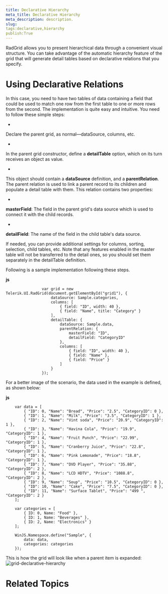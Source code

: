 ```yaml
---
title: Declarative Hierarchy
meta_title: Declarative Hierarchy
meta_description: description.
slug: 
tags:declarative,hierarchy
publish:True
---
```



RadGrid allows you to present hierarchical data through a convenient visual structure. You can take advantage of the automatic hierarchy feature of the grid
				that will generate detail tables based on declarative relations that you specify.
			

# Using Declarative Relations

In this case, you need to have two tables of data containing a field that could be used to match one row from the first table to one or more rows from the
					second. The implementation is quite easy and intuitive. You need to follow these simple steps:
				

* 

Declare the parent grid, as normal—dataSource, columns, etc.

* 

In the parent grid constructor, define a __detailTable__ option, which on its turn receives an object as value.
						

* 

This object should contain a __dataSource__ definition, and a __parentRelation__. The parent
							relation is used to link a parent record to its children and populate a detail table with them. This relation contains two properties:
						

* 

__masterField__: The field in the parent grid's data source which is used to connect it with the child records.
								

* 

__detailField__: The name of the field in the child table's data source.
								

If needed, you can provide additional settings for columns, sorting, selection, child tables, etc. Note that any features enabled in the master
							table will not be transferred to the detail ones, so you should set them separately in the detailTable definition.
						

Following is a sample implementation following these steps.


 __js__
    


					var grid = new Telerik.UI.RadGrid(document.getElementById("grid1"), {
						dataSource: Sample.categories,
						columns: [
	                        { field: "ID", width: 40 },
	                        { field: "Name", title: "Category" }
						],
						detailTable: {
							dataSource: Sample.data,
							parentRelation: {
								masterField: "ID",
								detailField: "CategoryID"
							},
							columns: [
	                            { field: "ID", width: 40 },
	                            { field: "Name" },
	                            { field: "Price" }
							]
						}
					});



For a better image of the scenario, the data used in the example is defined, as shown below:


 __js__
    


		var data = [
	        { "ID": 0, "Name": "Bread", "Price": "2.5", "CategoryID": 0 },
	        { "ID": 1, "Name": "Milk", "Price": "3.5", "CategoryID": 1 },
	        { "ID": 2, "Name": "Vint soda", "Price": "20.9", "CategoryID": 1 },
	        { "ID": 3, "Name": "Havina Cola", "Price": "19.9", "CategoryID": 1 },
	        { "ID": 4, "Name": "Fruit Punch", "Price": "22.99", "CategoryID": 1 },
	        { "ID": 5, "Name": "Cranberry Juice", "Price": "22.8", "CategoryID": 1 },
	        { "ID": 6, "Name": "Pink Lemonade", "Price": "18.8", "CategoryID": 1 },
	        { "ID": 7, "Name": "DVD Player", "Price": "35.88", "CategoryID": 2 },
	        { "ID": 8, "Name": "LCD HDTV", "Price": "1088.8", "CategoryID": 2 },
			{ "ID": 9, "Name": "Soup", "Price": "10.5", "CategoryID": 0 },
			{ "ID": 10, "Name": "Cake", "Price": "7.5", "CategoryID": 0 },
			{ "ID": 11, "Name": "Surface Tablet", "Price": "499 ", "CategoryID": 2 }
		];
	
		var categories = [
	        { ID: 0, Name: "Food" },
	        { ID: 1, Name: "Beverages" },
	        { ID: 2, Name: "Electronics" }
		];
	
		WinJS.Namespace.define("Sample", {
			data: data,
			categories: categories
		});



This is how the grid will look like when a parent item is expanded:![grid-declarative-hierarchy](../Media/Controls\Grid\grid-declarative-hierarchy.png)

# Related Topics
